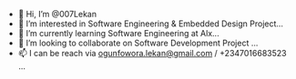 - 👋 Hi, I’m @007Lekan
- 👀 I’m interested in Software Engineering & Embedded Design Project...
- 🌱 I’m currently learning Software Engineering at Alx...
- 💞️ I’m looking to collaborate on Software Development Project ...
- 📫 I can be reach via ogunfowora.lekan@gmail.com / +2347016683523 ...

<!---
007Lekan/007Lekan is a ✨ special ✨ repository because its `README.md` (this file) appears on your GitHub profile.
You can click the Preview link to take a look at your changes.
--->
